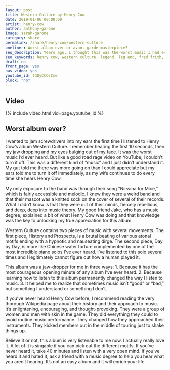 ```yaml
---
layout: post
title: Western Culture by Henry Cow
date: 2019-01-06 00:00:00
artist: henry-cow
author: anthony-garone
image: sarah-garone
category: share
permalink: /share/henry-cow/western-culture
oneliner: Worst album ever or avant garde masterpiece?
seo_description: Years ago, I thought this was the worst music I had ever heard. Was I right?
seo_keywords: henry cow, western culture, legend, leg end, fred frith, tim hodgkinson, lindsay cooper, dagmar krause, chris cutler
draft: no
front_page: yes
has_video: yes
youtube_id: tGDyCCQzCmw
block: "no"
---
```

## Video

{% include video.html vid=page.youtube_id %}

## Worst album ever?

I wanted to jam screwdrivers into my ears the first time I listened to Henry Cow’s album Western Culture. I remember hearing the first 10 seconds, then my jaw dropping and my eyes bulging out of my face. It was the worst music I’d ever heard. But like a good road rage video on YouTube, I couldn’t turn it off. This was a different kind of “music” and I just didn’t understand it. My gut told me there was more going on than I could appreciate but my ears told me to turn it off immediately, as my wife continues to do every time she hears Henry Cow.

My only exposure to the band was through their song “Nirvana for Mice,” which is fairly accessible and melodic. I knew they were a weird band and that their mascot was a knitted sock on the cover of several of their records. What I didn’t know is that they were out of their minds, fiercely rebellious, and deep, deep into music theory. My good friend Jake, who has a music degree, explained a bit of what Henry Cow was doing and that knowledge was the key to unlocking my true appreciation for this album.

Western Culture contains two pieces of music with several movements. The first piece, History and Prospects, is a brutal beating of various atonal motifs ending with a hypnotic and nauseating dirge. The second piece, Day by Day, is more like Chinese water torture complemented by one of the most incredible piano solos I’ve ever heard. I’ve listened to this solo several times and I legitimately cannot figure out how a human played it.

This album was a jaw-dropper for me in three ways: 1. Because it has the most courageous opening minute of any album I’ve ever heard. 2. Because learning how to listen to this album permanently changed the way I listen to music. 3. It helped me to realize that sometimes music isn’t “good” or “bad,” but something I understand or something I don’t.

If you’ve never heard Henry Cow before, I recommend reading the very thorough Wikipedia page about their history and their approach to music. It’s enlightening, encouraging, and thought-provoking. They were a group of women and men with skin in the game. They did everything they could to avoid routine music performance. They changed how they approached their instruments. They kicked members out in the middle of touring just to shake things up.

Believe it or not, this album is very listenable to me now. I actually really love it. A lot of it is singable if you can pick out the different motifs. If you’ve never heard it, take 40 minutes and listen with a very open mind. If you’ve heard it and hated it, ask a friend with a music degree to help you hear what you aren’t hearing. It’s not an easy album and it will enrich your life.
